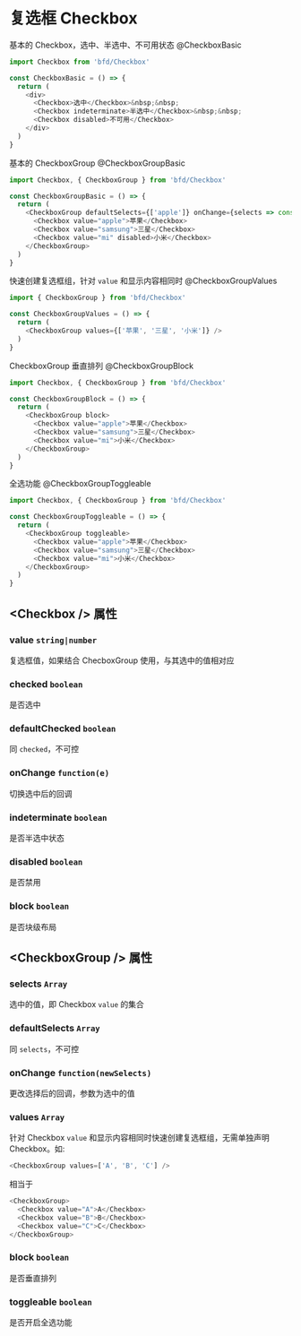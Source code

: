 # 复选框 Checkbox

基本的 Checkbox，选中、半选中、不可用状态
@CheckboxBasic
```js
import Checkbox from 'bfd/Checkbox'

const CheckboxBasic = () => {
  return (
    <div>
      <Checkbox>选中</Checkbox>&nbsp;&nbsp;
      <Checkbox indeterminate>半选中</Checkbox>&nbsp;&nbsp;
      <Checkbox disabled>不可用</Checkbox>
    </div>
  )
}
```

基本的 CheckboxGroup
@CheckboxGroupBasic
```js
import Checkbox, { CheckboxGroup } from 'bfd/Checkbox'

const CheckboxGroupBasic = () => {
  return (
    <CheckboxGroup defaultSelects={['apple']} onChange={selects => console.log(selects)}>
      <Checkbox value="apple">苹果</Checkbox>
      <Checkbox value="samsung">三星</Checkbox>
      <Checkbox value="mi" disabled>小米</Checkbox>
    </CheckboxGroup>
  )
}
```

快速创建复选框组，针对 `value` 和显示内容相同时
@CheckboxGroupValues
```js
import { CheckboxGroup } from 'bfd/Checkbox'

const CheckboxGroupValues = () => {
  return (
    <CheckboxGroup values={['苹果', '三星', '小米']} />
  )
}
```

CheckboxGroup 垂直排列
@CheckboxGroupBlock
```js
import Checkbox, { CheckboxGroup } from 'bfd/Checkbox'

const CheckboxGroupBlock = () => {
  return (
    <CheckboxGroup block>
      <Checkbox value="apple">苹果</Checkbox>
      <Checkbox value="samsung">三星</Checkbox>
      <Checkbox value="mi">小米</Checkbox>
    </CheckboxGroup>
  )
}
```

全选功能
@CheckboxGroupToggleable
```js
import Checkbox, { CheckboxGroup } from 'bfd/Checkbox'

const CheckboxGroupToggleable = () => {
  return (
    <CheckboxGroup toggleable>
      <Checkbox value="apple">苹果</Checkbox>
      <Checkbox value="samsung">三星</Checkbox>
      <Checkbox value="mi">小米</Checkbox>
    </CheckboxGroup>
  )
}
```

## \<Checkbox /> 属性

### value `string|number`
复选框值，如果结合 ChecboxGroup 使用，与其选中的值相对应

### checked `boolean`
是否选中

### defaultChecked `boolean`
同 `checked`，不可控

### onChange `function(e)`
切换选中后的回调

### indeterminate `boolean`
是否半选中状态

### disabled `boolean`
是否禁用

### block `boolean`
是否块级布局


## \<CheckboxGroup /> 属性

### selects `Array`
选中的值，即 Checkbox `value` 的集合

### defaultSelects `Array`
同 `selects`，不可控

### onChange `function(newSelects)`
更改选择后的回调，参数为选中的值

### values `Array`
针对 Checkbox `value` 和显示内容相同时快速创建复选框组，无需单独声明 Checkbox。如:
```js
<CheckboxGroup values=['A', 'B', 'C'] />
```
相当于
```js
<CheckboxGroup>
  <Checkbox value="A">A</Checkbox>
  <Checkbox value="B">B</Checkbox>
  <Checkbox value="C">C</Checkbox>
</CheckboxGroup>
```

### block `boolean`
是否垂直排列

### toggleable `boolean`
是否开启全选功能
